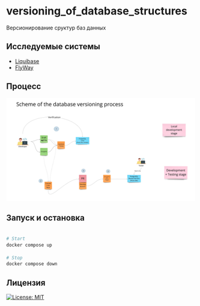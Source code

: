 # versioning_of_database_structures
Версионирование сруктур баз данных

## Исследуемые системы 
 - [Liquibase](https://www.liquibase.org)
 - [FlyWay](http://flywaydb.org)

## Процесс
![versioning of database structures](img/versioning_of_database_structures.jpg)


## Запуск и остановка
```bash

# Start
docker compose up

# Stop
docker compose down

```
 

## Лицензия 
[![License: MIT](https://img.shields.io/badge/License-MIT-yellow.svg)](https://opensource.org/licenses/MIT)
